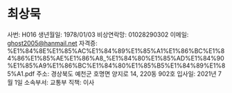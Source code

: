# 최상묵

사번: H016
생년월일: 1978/01/03
비상연락망: 01028290302
이메일: ghost2005@hanmail.net
자격증: %E1%84%8E%E1%85%AC%E1%84%89%E1%85%A1%E1%86%BC%E1%84%86%E1%85%AE%E1%86%A8_%E1%84%80%E1%85%AD%E1%84%90%E1%85%A9%E1%86%BC%E1%84%80%E1%85%B5%E1%84%89%E1%85%A1.pdf
주소: 경상북도 예천군 호명면 양지로 14, 220동 902호
입사일: 2021년 7월 1일
소속부서: 교통부
직책: 이사